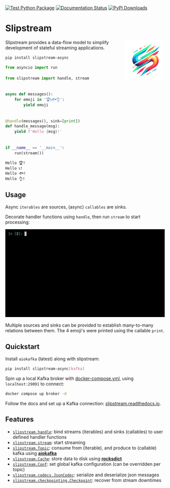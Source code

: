 [![Test Python Package](https://github.com/Menziess/slipstream-async/actions/workflows/triggered-tests.yml/badge.svg)](https://github.com/Menziess/slipstream-async/actions/workflows/triggered-tests.yml)
[![Documentation Status](https://readthedocs.org/projects/slipstream/badge/?version=latest)](https://slipstream.readthedocs.io/en/latest/?badge=latest)
[![PyPI Downloads](https://img.shields.io/pypi/dm/slipstream-async.svg)](https://pypi.org/project/slipstream-async/)

# Slipstream

<img src="https://raw.githubusercontent.com/menziess/slipstream/master/res/logo.png" width="25%" height="25%" align="right" />

Slipstream provides a data-flow model to simplify development of stateful streaming applications.

```sh
pip install slipstream-async
```

```py
from asyncio import run

from slipstream import handle, stream


async def messages():
    for emoji in '🏆📞🐟👌':
        yield emoji


@handle(messages(), sink=[print])
def handle_message(msg):
    yield f'Hello {msg}!'


if __name__ == '__main__':
    run(stream())
```

```sh
Hello 🏆!
Hello 📞!
Hello 🐟!
Hello 👌!
```

## Usage

Async `iterables` are sources, (async) `callables` are sinks.

Decorate handler functions using `handle`, then run `stream` to start processing:

<img src="https://raw.githubusercontent.com/menziess/slipstream/master/res/demo.gif" />

Multiple sources and sinks can be provided to establish many-to-many relations between them.
The 4 emoji's were printed using the callable `print`.

## Quickstart

Install `aiokafka` (latest) along with slipstream:

```sh
pip install slipstream-async[kafka]
```

Spin up a local Kafka broker with [docker-compose.yml](docker-compose.yml), using `localhost:29091` to connect:

```sh
docker compose up broker -d
```

Follow the docs and set up a Kafka connection: [slipstream.readthedocs.io](https://slipstream.readthedocs.io).

## Features

- [`slipstream.handle`](slipstream/__init__.py): bind streams (iterables) and sinks (callables) to user defined handler functions
- [`slipstream.stream`](slipstream/__init__.py): start streaming
- [`slipstream.Topic`](slipstream/core.py): consume from (iterable), and produce to (callable) kafka using [**aiokafka**](https://aiokafka.readthedocs.io/en/stable/index.html)
- [`slipstream.Cache`](slipstream/caching.py): store data to disk using [**rocksdict**](https://congyuwang.github.io/RocksDict/rocksdict.html)
- [`slipstream.Conf`](slipstream/core.py): set global kafka configuration (can be overridden per topic)
- [`slipstream.codecs.JsonCodec`](slipstream/codecs.py): serialize and deserialize json messages
- [`slipstream.checkpointing.Checkpoint`](slipstream/checkpointing.py): recover from stream downtimes
